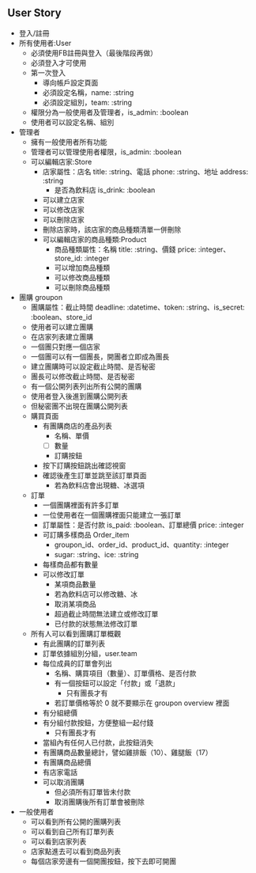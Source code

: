 ## User Story

- 登入/註冊
- 所有使用者:User
    - 必須使用FB註冊與登入（最後階段再做）
    - 必須登入才可使用
    - 第一次登入
        - 導向帳戶設定頁面
        - 必須設定名稱，name: :string
        - 必須設定組別，team: :string
    - 權限分為一般使用者及管理者，is_admin: :boolean
    - 使用者可以設定名稱、組別
- 管理者
    - 擁有一般使用者所有功能
    - 管理者可以管理使用者權限，is_admin: :boolean
    - 可以編輯店家:Store
        - 店家屬性：店名 title: :string、電話 phone: :string、地址 address: :string
            - 是否為飲料店 is_drink: :boolean
        - 可以建立店家
        - 可以修改店家
        - 可以刪除店家
        - 刪除店家時，該店家的商品種類清單一併刪除
        - 可以編輯店家的商品種類:Product
            - 商品種類屬性：名稱 title: :string、價錢 price: :integer、store_id: :integer
            - 可以增加商品種類
            - 可以修改商品種類
            - 可以刪除商品種類
- 團購 groupon
    - 團購屬性：截止時間 deadline: :datetime、token: :string、is_secret: :boolean、store_id
    - 使用者可以建立團購
    - 在店家列表建立團購
    - 一個團只對應一個店家
    - 一個團可以有一個團長，開團者立即成為團長
    - 建立團購時可以設定截止時間、是否秘密
    - 團長可以修改截止時間、是否秘密
    - 有一個公開列表列出所有公開的團購
    - 使用者登入後進到團購公開列表
    - 但秘密團不出現在團購公開列表
    - 購買頁面
        - 有團購商店的產品列表
            - 名稱、單價
            - [ ] 數量
            - 訂購按鈕
        - 按下訂購按鈕跳出確認視窗
        - 確認後產生訂單並跳至該訂單頁面
            - 若為飲料店會出現糖、冰選項
    - 訂單
        - 一個團購裡面有許多訂單
        - 一位使用者在一個團購裡面只能建立一張訂單
        - 訂單屬性：是否付款 is_paid: :boolean、訂單總價 price: :integer
        - 可訂購多樣商品 Order_item
            -  groupon_id、order_id、product_id、quantity: :integer
            -  sugar: :string、ice: :string
        - 每樣商品都有數量
        - 可以修改訂單
            - 某項商品數量
            - 若為飲料店可以修改糖、冰
            - 取消某項商品
            - 超過截止時間無法建立或修改訂單
            - 已付款的狀態無法修改訂單
    - 所有人可以看到團購訂單概觀
        - 有此團購的訂單列表
        - 訂單依據組別分組，user.team
        - 每位成員的訂單會列出
            - 名稱、購買項目（數量）、訂單價格、是否付款
            - 有一個按鈕可以設定「付款」或「退款」
                - 只有團長才有
            - 若訂單價格等於 0 就不要顯示在 groupon overview 裡面
        - 有分組總價
        - 有分組付款按鈕，方便整組一起付錢
            - 只有團長才有
        - 當組內有任何人已付款，此按鈕消失
        - 有團購商品數量總計，譬如雞排飯（10）、雞腿飯（17）
        - 有團購商品總價
        - 有店家電話
        - 可以取消團購
            - 但必須所有訂單皆未付款
            - 取消團購後所有訂單會被刪除
- 一般使用者
    - 可以看到所有公開的團購列表
    - 可以看到自己所有訂單列表
    - 可以看到店家列表
    - 店家點進去可以看到商品列表
    - 每個店家旁邊有一個開團按鈕，按下去即可開團
